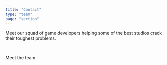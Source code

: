 ```yaml
---
title: "Contact"
type: "team"
page: "section"
---
```


Meet our squad of game developers helping some of the best studios crack their toughest problems.

<br>

<a class="buttonform" onclick="location.href='https://www.linkedin.com/company/day-iii-digital/people/'" type="button">Meet the team</a>